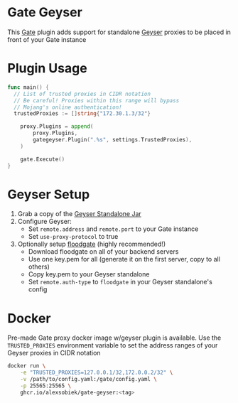 # Gate Geyser
This [Gate](https://gate.minekube.com/) plugin adds support for standalone [Geyser](https://geysermc.org/) proxies to be placed in front of your Gate instance

# Plugin Usage

```go
func main() {
  // List of trusted proxies in CIDR notation
  // Be careful! Proxies within this range will bypass
  // Mojang's online authentication!
  trustedProxies := []string{"172.30.1.3/32"}

	proxy.Plugins = append(
		proxy.Plugins,
		gategeyser.Plugin(".%s", settings.TrustedProxies),
	)

	gate.Execute()
}
```

# Geyser Setup
1. Grab a copy of the [Geyser Standalone Jar](https://geysermc.org/download/)
2. Configure Geyser:
   - Set `remote.address` and `remote.port` to your Gate instance
   - Set `use-proxy-protocol` to true
3. Optionally setup [floodgate](https://geysermc.org/download/?project=floodgate) (highly recommended!)
   - Download floodgate on all of your backend servers
   - Use one key.pem for all (generate it on the first server, copy to all others)
   - Copy key.pem to your Geyser standalone
   - Set `remote.auth-type` to `floodgate` in your Geyser standalone's config

# Docker
Pre-made Gate proxy docker image w/geyser plugin is available. Use the `TRUSTED_PROXIES` environment variable to set
the address ranges of your Geyser proxies in CIDR notation

```sh
docker run \
	-e "TRUSTED_PROXIES=127.0.0.1/32,172.0.0.2/32" \
	-v /path/to/config.yaml:/gate/config.yaml \
	-p 25565:25565 \
	ghcr.io/alexsobiek/gate-geyser:<tag>
```
